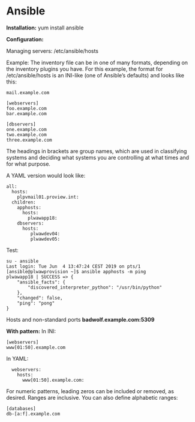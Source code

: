 # Ansible
 **Installation:**
 yum install ansible
 
 
 **Configuration:**
 
 Managing servers:
 /etc/ansible/hosts
 
 Example:
 The inventory file can be in one of many formats, depending on the inventory plugins you have. For this example, the format for /etc/ansible/hosts is an INI-like (one of Ansible’s defaults) and looks like this:
```
mail.example.com

[webservers]
foo.example.com
bar.example.com

[dbservers]
one.example.com
two.example.com
three.example.com
```
The headings in brackets are group names, which are used in classifying systems and deciding what systems you are controlling at what times and for what purpose.

A YAML version would look like:
```
all:
  hosts:
    plpvmail01.proview.int:
  children:
    apphosts:
      hosts:
        plwawapp18:
    dbservers:
      hosts:
         plwawdev04:
         plwawdev05:
```

Test:

```
su - ansible
Last login: Tue Jun  4 13:47:24 CEST 2019 on pts/1
[ansible@plwawprovision ~]$ ansible apphosts -m ping
plwawapp18 | SUCCESS => {
    "ansible_facts": {
        "discovered_interpreter_python": "/usr/bin/python"
    }, 
    "changed": false, 
    "ping": "pong"
}

```
Hosts and non-standard ports
**badwolf.example.com:5309**

**With pattern:**
In INI:

```
[webservers]
www[01:50].example.com
```

In YAML:

```
  webservers:
    hosts:
      www[01:50].example.com:
```

For numeric patterns, leading zeros can be included or removed, as desired. Ranges are inclusive. You can also define alphabetic ranges:

```
[databases]
db-[a:f].example.com
```









